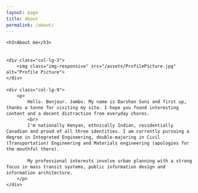 ```yaml
---
layout: page
title: About
permalink: /about/
---
```


<div class="container">

	<h3>About me</h3>


	<div class="col-lg-3">
		<img class="img-responsive" src="/assets/ProfilePicture.jpg" alt="Profile Picture">
	</div>

	<div class="col-lg-9">
		<p>
			Hello. Bonjour. Jambo. My name is Darshan Soni and first up, thanks a tonne for visiting my site. I hope you found interesting content and a decent distraction from everyday chores.
			<br>
			I'm nationally Kenyan, ethnically Indian, residentially Canadian and proud of all three identities. I am currently pursuing a degree in Integrated Engineering, double-majoring in Civil (Transportation) Engineering and Materials engineering (apologies for the mouthful there).

			My professional interests involve urban planning with a strong focus in mass transit systems, public information design and information architecture.
		</p>
	</div>



</div>
